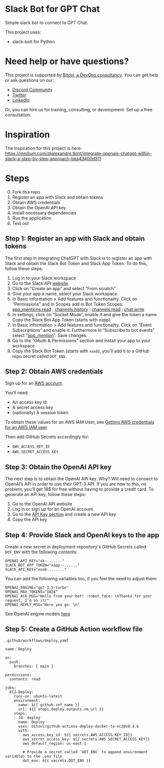 # Slack Bot for GPT Chat
Simple slack bot to connect to GPT Chat.

This project uses:
- slack-bolt for Python

# Need help or have questions?
This project is supported by [Bitovi, a DevOps consultancy](https://www.bitovi.com/devops-consulting). You can get help or ask questions on our:
- [Discord Community](https://discord.gg/J7ejFsZnJ4)
- [Twitter](https://twitter.com/bitovi)
- [LinkedIn](https://www.linkedin.com/company/bitovi)

Or, you can hire us for training, consulting, or development. Set up a free consultation.

# Inspiration

The inspiration for this project is here:
https://medium.com/@alexandre.tkint/integrate-openais-chatgpt-within-slack-a-step-by-step-approach-bea43400d311


# Steps
0. Fork this repo
1. Register an app with Slack and obtain tokens
2. Obtain AWS credentials
3. Obtain the OpenAI API key
4. Install necessary dependencies
4. Run the application
5. Test out


## Step 1: Register an app with Slack and obtain tokens
The first step in integrating ChatGPT with Slack is to register an app with Slack and obtain the Slack Bot Token and Slack App Token. To do this, follow these steps:

1. Log in to your Slack workspace
2. Go to the Slack API [website](https://api.slack.com/)
3. Click on “Create an app” and select “From scratch”
4. Give your app a name, select your Slack workspace
5. In Basic information > Add features and functionality. Click on “Permissions” and in Scopes add in Bot Token Scopes: [app_mentions:read](https://api.slack.com/scopes/app_mentions:read) ; [channels:history](https://api.slack.com/scopes/channels:history) ; [channels:read](https://api.slack.com/scopes/channels:read) ; [chat:write](https://api.slack.com/scopes/chat:write)
6. In settings, click on “Socket Mode”, enable it and give the token a name. Copy the Slack Bot App Token (starts with xapp)
7. In Basic information > Add features and functionality. Click on “Event Subscriptions” and enable it. Furthermore in “Subscribe to bot events” select “[app_mention](https://api.slack.com/events/app_mention)”. Save changes.
8. Go to the “OAuth & Permissions” section and install your app to your workspace
9. Copy the Slack Bot Token (starts with `xoxb`), you'll add it to a GitHub repo secret called `DOT_ENV`.

## Step 2: Obtain AWS credentials
Sign up for an [AWS account](https://portal.aws.amazon.com/billing/signup).

You'll need
- An access key id
- A secret access key
- (optionally) A session token

To obtain these values for an AWS IAM User, see [Getting AWS credentials for an AWS IAM user](https://www.youtube.com/watch?v=C4H81Sk8GEk)

Then add GitHub Secrets accordingly for:
- `AWS_ACCESS_KEY_ID`
- `AWS_SECRET_ACCESS_KEY`

## Step 3: Obtain the OpenAI API key
The next step is to obtain the OpenAI API key. Why? Will need to connect to OpenAI’s API in order to use their GPT-3 API. If you are new to this, no problem, you’ll get 18$ for free without having to provide a credit card. To generate an API key, follow these steps:

1. Go to the OpenAI API website
2. Log in or sign up for an OpenAI account
3. Go to the [API Key section](https://platform.openai.com/account/api-keys) and create a new API key
4. Copy the API key

## Step 4: Provide Slack and OpenAI keys to the app
Create a new secret in deployment repository's GitHub Secrets called `DOT_ENV` with the following contents:
```
OPENAI_API_KEY="sk-......."
SLACK_BOT_APP_TOKEN="xapp-......."
SLACK_API_KEY="xoxb-......."
```
You can add the following variables too, if you feel the need to adjust them:
```
OPENAI_ENGINE="gpt-3.5-turbo"
OPENAI_MAX_TOKENS="1024"
OPENAI_ACK_MSG="Hello from your bot! :robot_face: \nThanks for your request, I'm on it!"
OPENAI_REPLY_MSG="Here you go: \n"
```
See OpenAI engine models [here](https://platform.openai.com/docs/models)

## Step 5: Create a GitHub Action workflow file
`.github/workflows/deploy.yaml`
```
name: Deploy

on:
  push:
    branches: [ main ]

permissions:
  contents: read

jobs:
  EC2-Deploy:
    runs-on: ubuntu-latest
    environment:
      name: ${{ github.ref_name }}
      url: ${{ steps.deploy.outputs.vm_url }}
    steps:
    - id: deploy
      name: Deploy
      uses: bitovi/github-actions-deploy-docker-to-ec2@v0.4.6
      with:
        aws_access_key_id: ${{ secrets.AWS_ACCESS_KEY_ID}}
        aws_secret_access_key: ${{ secrets.AWS_SECRET_ACCESS_KEY}}
        aws_default_region: us-east-1

        # Provide a secret called `DOT_ENV` to append environment variables to the .env file
        dot_env: ${{ secrets.DOT_ENV }}
```
